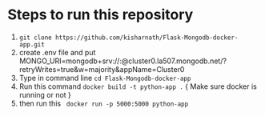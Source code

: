 # Steps to run this repository
  1. `git clone https://github.com/kisharnath/Flask-Mongodb-docker-app.git`
  2. create .env file and put MONGO_URI=mongodb+srv://<username>:<password>@cluster0.la507.mongodb.net/?retryWrites=true&w=majority&appName=Cluster0
  3. Type in command line `cd Flask-Mongodb-docker-app`
  4. Run this command `docker build -t python-app .` { Make sure docker is running or not }
  5. then run this ` docker run -p 5000:5000 python-app`
